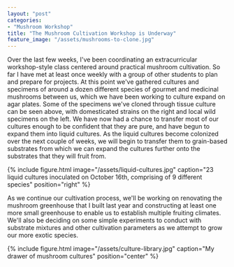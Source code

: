```yaml
---
layout: "post"
categories:
- "Mushroom Workshop"
title: "The Mushroom Cultivation Workshop is Underway"
feature_image: "/assets/mushrooms-to-clone.jpg"
---
```


Over the last few weeks, I've been coordinating an extracurricular workshop-style class centered around practical mushroom cultivation. So far I have met at least once weekly with a group of other students to plan and prepare for projects. At this point we've gathered cultures and specimens of around a dozen different species of gourmet and medicinal mushrooms between us, which we have been working to culture expand on agar plates. Some of the specimens we've cloned through tissue culture can be seen above, with domesticated strains on the right and local wild specimens on the left. We have now had a chance to transfer most of our cultures enough to be confident that they are pure, and have begun to expand them into liquid cultures. As the liquid cultures become colonized over the next couple of weeks, we will begin to transfer them to grain-based substrates from which we can expand the cultures further onto the substrates that they will fruit from.

{% include figure.html image="/assets/liquid-cultures.jpg" caption="23 liquid cultures inoculated on October 16th, comprising of 9 different species" position="right" %}

As we continue our cultivation process, we'll be working on renovating the mushroom greenhouse that I built last year and constructing at least one more small greenhouse to enable us to establish multiple fruiting climates. We'll also be deciding on some simple experiments to conduct with substrate mixtures and other cultivation parameters as we attempt to grow our more exotic species.

{% include figure.html image="/assets/culture-library.jpg" caption="My drawer of mushroom cultures" position="center" %}
